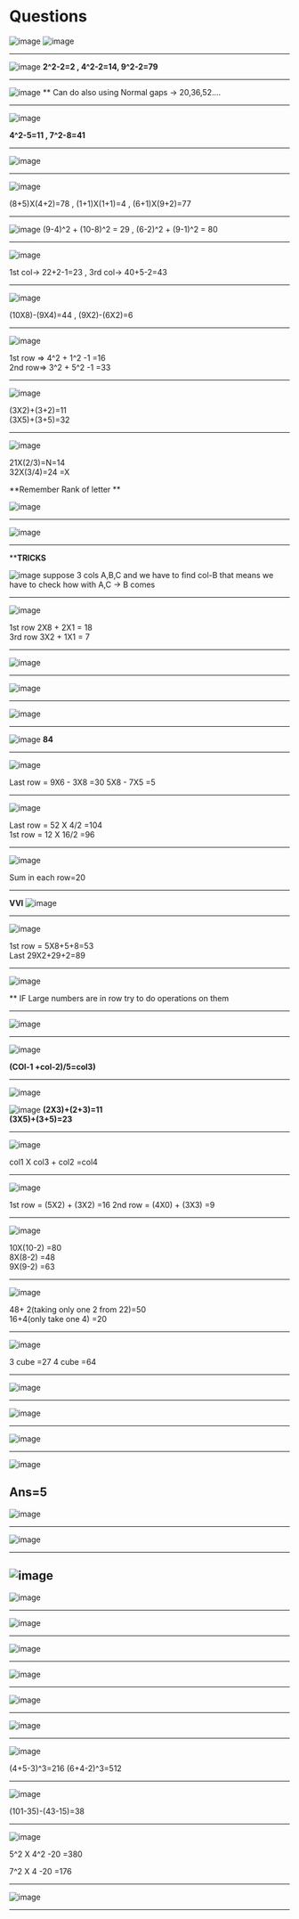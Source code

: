# Questions

![image](https://user-images.githubusercontent.com/77873383/182404580-19a8a10c-0002-4679-8aa1-122320f0bd39.png)
![image](https://user-images.githubusercontent.com/77873383/182404669-e3390515-3127-4cc4-aafa-cfabaa5f8cab.png)


---

![image](https://user-images.githubusercontent.com/77873383/182405526-d4620da5-7572-451b-b59e-a5a7054cab24.png)
**2^2-2=2 , 4^2-2=14,  9^2-2=79**

---

![image](https://user-images.githubusercontent.com/77873383/182406502-a82a50e9-365b-4a31-a0b7-cbe503930658.png)
** Can do also using Normal gaps -> 20,36,52....

---

![image](https://user-images.githubusercontent.com/77873383/182407472-dbd36aad-352f-4903-8e05-8ec3d48f2ea8.png)

**4^2-5=11 , 7^2-8=41**

---

![image](https://user-images.githubusercontent.com/77873383/182408688-1acac065-9641-4215-b4e1-b0e51c9c7911.png)

---
![image](https://user-images.githubusercontent.com/77873383/182409313-7085a6cb-9d03-467b-b2c5-acd5f65c3482.png)

(8+5)X(4+2)=78  ,  (1+1)X(1+1)=4 , (6+1)X(9+2)=77

---
![image](https://user-images.githubusercontent.com/77873383/182410599-e0653024-7a5d-4296-8d33-71a1bccd7c03.png)
(9-4)^2 + (10-8)^2 = 29 ,     (6-2)^2 + (9-1)^2 = 80 

---
![image](https://user-images.githubusercontent.com/77873383/182411166-24e9f942-48b1-4667-b148-63ca60eba062.png)

1st col->  22+2-1=23 , 3rd col-> 40+5-2=43

---
![image](https://user-images.githubusercontent.com/77873383/182411667-5d291a41-71df-493b-b234-ca7ffc46d620.png)

(10X8)-(9X4)=44 ,   (9X2)-(6X2)=6

---
![image](https://user-images.githubusercontent.com/77873383/182412619-20b8a830-29c0-43e4-811d-c957546d930c.png)

1st row => 4^2 + 1^2 -1 =16 <br>
2nd row=> 3^2 + 5^2 -1 =33

---
![image](https://user-images.githubusercontent.com/77873383/182419726-957d6a27-f94e-45df-9fd1-fb967630e612.png)

(3X2)+(3+2)=11<br>
(3X5)+(3+5)=32

---
![image](https://user-images.githubusercontent.com/77873383/182420236-1d2dd2c7-652c-4a55-a8bc-7993a9ffff1c.png)

21X(2/3)=N=14<br>
32X(3/4)=24 =X <br>

**Remember Rank of letter **

![image](https://user-images.githubusercontent.com/77873383/182420597-7ca3bb4f-3591-49af-9a02-36a60ce8fc41.png)

---
![image](https://user-images.githubusercontent.com/77873383/182423008-c751d761-47bf-465d-9691-b18dc4dcf30b.png)

---
****TRICKS**

![image](https://user-images.githubusercontent.com/77873383/182423526-518e8cc2-7424-4e3b-8428-800b8ef40e8b.png)
suppose 3 cols A,B,C and we have to find col-B that means we have to check how with A,C -> B comes

---
![image](https://user-images.githubusercontent.com/77873383/182423814-9c67491b-7e9b-4e03-8d48-550d72d60daf.png)

1st row 2X8 + 2X1 = 18<br>
3rd row 3X2 + 1X1 = 7

---
![image](https://user-images.githubusercontent.com/77873383/182425314-f177c721-cbf9-4a7d-ac51-4ccfb2841ac9.png)

---

![image](https://user-images.githubusercontent.com/77873383/182425691-e3478518-0cd6-49d3-9fed-e8f2960416f0.png)

---

![image](https://user-images.githubusercontent.com/77873383/182426387-fa436a73-7adb-4031-9dab-e72cbd9c2e3a.png)

---

![image](https://user-images.githubusercontent.com/77873383/182614101-6c292e14-ddb2-4d59-99b8-f6321705ec39.png)
**84**

---
![image](https://user-images.githubusercontent.com/77873383/182614937-8354173b-b987-429f-8130-944cd3143898.png)

Last row = 9X6 - 3X8 =30
5X8 - 7X5 =5

---

![image](https://user-images.githubusercontent.com/77873383/182615168-1fb31513-604b-465f-87b1-e12f42e9a1a0.png)

Last row = 52 X 4/2 =104<br>
1st row = 12 X 16/2 =96

---
![image](https://user-images.githubusercontent.com/77873383/182616010-c5a43b61-a043-45e6-90dc-ab9df33530e5.png)

Sum in each row=20

---
**VVI**
![image](https://user-images.githubusercontent.com/77873383/182616629-4d8778e3-8aa9-464d-9700-c4af259d4af8.png)

---

![image](https://user-images.githubusercontent.com/77873383/182617211-9c74c7b8-efd4-43e5-8b5b-4ca1ac2bb6e2.png)

1st row = 5X8+5+8=53<br>
Last 29X2+29+2=89

---
![image](https://user-images.githubusercontent.com/77873383/182618033-03ea803d-697c-4abc-b646-a8fb6a1b25ee.png)

** IF Large numbers are in row try to do operations on them

---
![image](https://user-images.githubusercontent.com/77873383/182618848-8e9d0e9c-ffe3-4990-ac9b-f7a805f5deff.png)

---
![image](https://user-images.githubusercontent.com/77873383/182810505-98eef2ed-d679-4591-8efa-8e93576b7a9e.png)

**(COl-1 +col-2)/5=col3)**

---
![image](https://user-images.githubusercontent.com/77873383/182810908-61b1e632-296d-4b5e-8427-01841ebfc04c.png)

![image](https://user-images.githubusercontent.com/77873383/182811045-893d49d1-0408-4eeb-b910-b317f0d880a1.png)
**(2X3)+(2+3)=11<br>
(3X5)+(3+5)=23**

---

![image](https://user-images.githubusercontent.com/77873383/182811712-62ac8490-43e9-41a7-8c76-3a6319eef8d6.png)

col1 X col3 + col2 =col4

---
![image](https://user-images.githubusercontent.com/77873383/182812085-42320051-acae-4cb1-a327-6f76284c5f51.png)

1st row = (5X2) + (3X2) =16
2nd row = (4X0) + (3X3) =9

---

![image](https://user-images.githubusercontent.com/77873383/182812477-33551bf2-9f0b-4f37-b956-a7ea7e468355.png)

10X(10-2) =80 <br>
8X(8-2) =48 <br>
9X(9-2) =63

---
![image](https://user-images.githubusercontent.com/77873383/182812868-5852d42c-269d-4add-ad03-dba36660d06c.png)

48+ 2(taking only one 2 from 22)=50
<br>
16+4(only take one 4) =20

---

![image](https://user-images.githubusercontent.com/77873383/182821965-563093d1-39f4-4a5b-af47-02e7b00b2758.png)

3 cube =27 
4 cube =64

---
![image](https://user-images.githubusercontent.com/77873383/182822356-98628606-f649-4d70-aed9-8fa646a5a1bb.png)

---


![image](https://user-images.githubusercontent.com/77873383/182876968-ac706f53-8e00-4396-be4d-b0f454e8beb1.png)


---

![image](https://user-images.githubusercontent.com/77873383/182877389-bf8be037-58e9-4416-9d3a-4018b38d4ac6.png)


---

![image](https://user-images.githubusercontent.com/77873383/182877774-b28ff56d-802b-49ba-b990-00312ff59fc7.png)

**Ans=5**
---

![image](https://user-images.githubusercontent.com/77873383/182878304-1d630820-a776-40f3-8c06-3d3da4f8879f.png)

---

![image](https://user-images.githubusercontent.com/77873383/182878888-a919517c-eccb-45b6-98c5-419c7eaef4cb.png)


---

![image](https://user-images.githubusercontent.com/77873383/182879198-5ff274f8-956d-41da-9747-d7a90198df21.png)
---
![image](https://user-images.githubusercontent.com/77873383/182879582-d0cee962-c4ee-4a12-98b9-112365c8dde5.png)


---

![image](https://user-images.githubusercontent.com/77873383/183014819-3549d840-ab9e-40be-95eb-d0a89badbe1d.png)

---

![image](https://user-images.githubusercontent.com/77873383/183015270-6f6f01af-47b5-4e21-9d1e-f75fb1b40449.png)

---
![image](https://user-images.githubusercontent.com/77873383/183015871-e881d5c2-5443-4e4a-beca-7759f570fe57.png)

---
![image](https://user-images.githubusercontent.com/77873383/183028104-4dc305c3-dc4d-4cc3-8c97-304647cf5e04.png)

---
![image](https://user-images.githubusercontent.com/77873383/183028647-3f5362a9-906a-483c-89e5-1951878703d4.png)

---

![image](https://user-images.githubusercontent.com/77873383/183090582-5e413dc5-f7e5-4a89-80ad-15b97951ffb7.png)


(4+5-3)^3=216
(6+4-2)^3=512

---

![image](https://user-images.githubusercontent.com/77873383/183090934-31555a41-15fb-48be-91e0-053eb9c8f556.png)

(101-35)-(43-15)=38

---

![image](https://user-images.githubusercontent.com/77873383/183094493-4bceec41-3025-43e3-b456-d1f79880ea9f.png)

5^2 X 4^2 -20 =380
<br>

7^2 X 4 -20 =176

---
![image](https://user-images.githubusercontent.com/77873383/183095171-3dcb579a-f7d5-4b28-aa40-0aaf90d95e3a.png)

---



